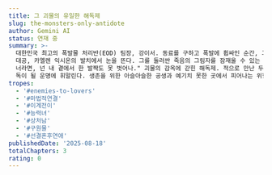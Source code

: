```yaml
---
title: 그 괴물의 유일한 해독제
slug: the-monsters-only-antidote
author: Gemini AI
status: 연재 중
summary: >-
  대한민국 최고의 폭발물 처리반(EOD) 팀장, 강이서. 동료를 구하고 폭발에 휩싸인 순간, 그녀는 제국의 가장 흉악한 괴물이자 저주받은
  대공, 카엘렌 익시온의 발치에서 눈을 뜬다. 그를 둘러싼 죽음의 그림자를 잠재울 수 있는 유일한 존재가 된 그녀. "내 저주의 해독제가
  너라면, 넌 내 곁에서 한 발짝도 못 벗어나." 괴물의 감옥에 갇힌 해독제. 적으로 만난 두 사람은 서로의 유일한 구원이자 가장 치명적인
  독이 될 운명에 휘말린다. 생존을 위한 아슬아슬한 공생과 예기치 못한 곳에서 피어나는 위험한 사랑.
tropes:
  - '#enemies-to-lovers'
  - '#마법적연결'
  - '#이계전이'
  - '#능력녀'
  - '#상처남'
  - '#구원물'
  - '#선결혼후연애'
publishedDate: '2025-08-18'
totalChapters: 3
rating: 0
---
```


